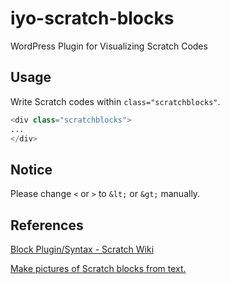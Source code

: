 # iyo-scratch-blocks
WordPress Plugin for Visualizing Scratch Codes

## Usage
Write Scratch codes within `class="scratchblocks"`.
```php
<div class="scratchblocks">
...
</div>
```

## Notice
Please change `<` or `>` to `&lt;` or `&gt;` manually.

## References
[Block Plugin/Syntax - Scratch Wiki](https://en.scratch-wiki.info/wiki/Block_Plugin/Syntax)

[Make pictures of Scratch blocks from text.](https://github.com/scratchblocks/scratchblocks)
